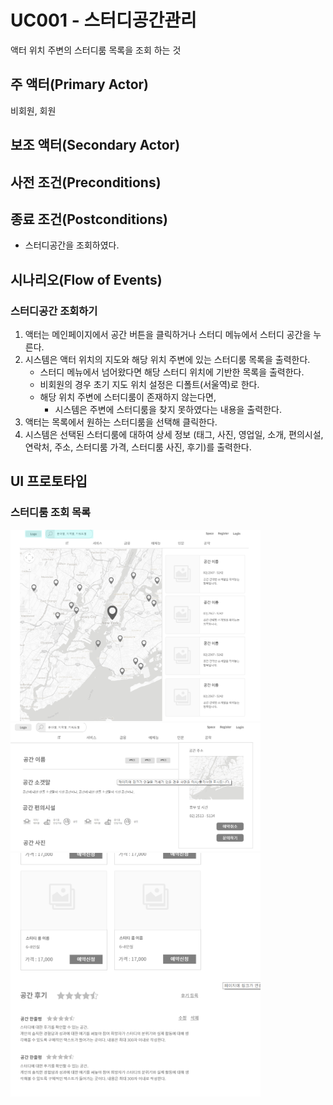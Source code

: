 # UC001 - 스터디공간관리
액터 위치 주변의 스터디룸 목록을 조회 하는 것

## 주 액터(Primary Actor)

비회원, 회원

## 보조 액터(Secondary Actor)


## 사전 조건(Preconditions)

## 종료 조건(Postconditions)

- 스터디공간을 조회하였다.


## 시나리오(Flow of Events)


### 스터디공간 조회하기   

1. 액터는 메인페이지에서 공간 버튼을 클릭하거나 스터디 메뉴에서 스터디 공간을 누른다.
2. 시스템은 액터 위치의 지도와 해당 위치 주변에 있는 스터디룸 목록을 출력한다.
    - 스터디 메뉴에서 넘어왔다면 해당 스터디 위치에 기반한 목록을 출력한다.
    - 비회원의 경우 초기 지도 위치 설정은 디폴트(서울역)로 한다.
    - 해당 위치 주변에 스터디룸이 존재하지 않는다면,
        - 시스템은 주변에 스터디룸을 찾지 못하였다는 내용을 출력한다.
3. 액터는 목록에서 원하는 스터디룸을 선택해 클릭한다.
4. 시스템은 선택된 스터디룸에 대하여 상세 정보
(태그, 사진, 영업일, 소개, 편의시설, 연락처, 주소, 스터디룸 가격, 스터디룸 사진, 후기)를 출력한다.



## UI 프로토타입

### 스터디룸 조회 목록

<img src="./UI/spacelist.png" width="400"/>
<img src="./UI/spacedetail.png" width="400"/>
<img src="./UI/spacedetail2.png" width="400"/>



 

